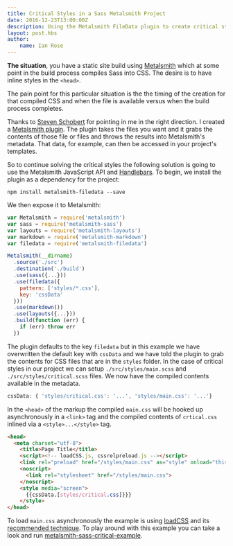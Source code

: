 ```yaml
---
title: Critical Styles in a Sass Metalsmith Project
date: 2016-12-23T13:00:00Z
description: Using the Metalsmith FileData plugin to create critical styles from compiled Sass.
layout: post.hbs
author:
    name: Ian Rose
---
```


**The situation**, you have a static site build using [Metalsmith](http://www.metalsmith.io/) which at some point in the build process compiles Sass into CSS. The desire is to have inline styles in the `<head>`.

The pain point for this particular situation is the the timing of the creation for that compiled CSS and when the file is available versus when the build process completes.

Thanks to [Steven Schobert](https://stevenschobert.com/) for pointing in me in the right direction. I created a [Metalsmith plugin](https://www.npmjs.com/package/metalsmith-filedata). The plugin takes the files you want and it grabs the contents of those file or files and throws the results into Metalsmith's metadata. That data, for example, can then be accessed in your project's templates.

So to continue solving the critical styles the following solution is going to use the Metalsmith JavaScript API and [Handlebars](https://github.com/superwolff/metalsmith-layouts). To begin, we install the plugin as a dependency for the project:

```
npm install metalsmith-filedata --save
```

We then expose it to Metalsmith:

```js
var Metalsmith = require('metalsmith')
var sass = require('metalsmith-sass')
var layouts = require('metalsmith-layouts')
var markdown = require('metalsmith-markdown')
var filedata = require('metalsmith-filedata')

Metalsmith(__dirname)
  .source('./src')
  .destination('./build')
  .use(sass({...}))
  .use(filedata({
    pattern: ['styles/*.css'],
    key: 'cssData'
  }))
  .use(markdown())
  .use(layouts({...}))
  .build(function (err) {
    if (err) throw err
  })
```

The plugin defaults to the key `filedata` but in this example we have overwritten the default key with `cssData` and we have told the plugin to grab the contents for CSS files that are in the `styles` folder. In the case of critical styles in our project we can setup `./src/styles/main.scss` and `./src/styles/critical.scss` files. We now have the compiled contents available in the metadata.

```js
cssData: { 'styles/critical.css': '...', 'styles/main.css': '...'}
```

 In the `<head>` of the markup the compiled `main.css` will be hooked up asynchronously in a `<link>` tag and the compiled contents of `crtical.css` inlined via a `<style>...</style>` tag.

```html
<head>
  <meta charset="utf-8">
	<title>Page Title</title>
	<script><!-- loadCSS.js, cssrelpreload.js --></script>
	<link rel="preload" href="/styles/main.css" as="style" onload="this.rel='stylesheet'">
	<noscript>
      <link rel="stylesheet" href="/styles/main.css">
	</noscript>
	<style media="screen">
      {{cssData.[styles/critical.css]}}}
	</style>
</head>
```

To load `main.css` asynchronously the example is using [loadCSS](https://github.com/filamentgroup/loadCSS) and its [recommended technique](https://github.com/filamentgroup/loadCSS#recommended-usage-pattern). To play around with this example you can take a look and run [metalsmith-sass-critical-example](https://github.com/ianrose/metalsmith-sass-critical-example).

